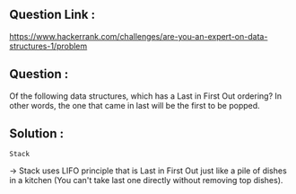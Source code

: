 ## Question Link :

https://www.hackerrank.com/challenges/are-you-an-expert-on-data-structures-1/problem

## Question : 

Of the following data structures, which has a Last in First Out ordering? In other words, the one that came in last will be the first to be popped.

## Solution :

```
Stack
```
-> Stack uses LIFO principle that is Last in First Out just like a pile of dishes in a kitchen (You can't take last one directly without removing top dishes).
